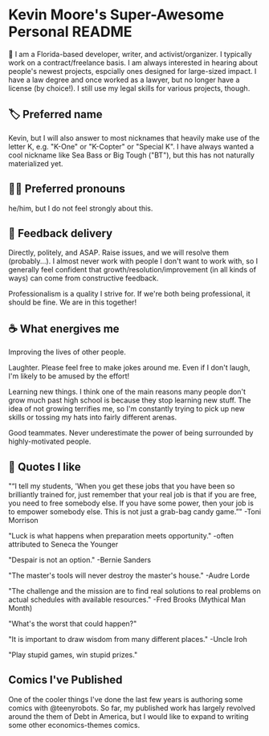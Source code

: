 # Kevin Moore's Super-Awesome Personal README

🌴 I am a Florida-based developer, writer, and activist/organizer.  I typically work on a contract/freelance basis.  I am always interested in hearing about people's newest projects, espcially ones designed for large-sized impact. I have a law degree and once worked as a lawyer, but no longer have a license (by choice!). I still use my legal skills for various projects, though.

## 🏷 Preferred name

Kevin, but I will also answer to most nicknames that heavily make use of the letter K, e.g. "K-One" or "K-Copter" or "Special K". I have always wanted a cool nickname like Sea Bass or Big Tough ("BT"), but this has not naturally materialized yet.

##  👨🏻 Preferred pronouns

he/him, but I do not feel strongly about this. 

## 💌 Feedback delivery 

Directly, politely, and ASAP. Raise issues, and we will resolve them (probably...). I almost never work with people I don't want to work with, so I generally feel confident that growth/resolution/improvement (in all kinds of ways) can come from constructive feedback. 

Professionalism is a quality I strive for. If we're both being professional, it should be fine. We are in this together!

## ☕️ What energives me

Improving the lives of other people.

Laughter. Please feel free to make jokes around me. Even if I don't laugh, I'm likely to be amused by the effort!

Learning new things. I think one of the main reasons many people don't grow much past high school is because they stop learning new stuff. The idea of not growing terrifies me, so I'm constantly trying to pick up new skills or tossing my hats into fairly different arenas.

Good teammates. Never underestimate the power of being surrounded by highly-motivated people.

## 📣 Quotes I like

"“I tell my students, 'When you get these jobs that you have been so brilliantly trained for, just remember that your real job is that if you are free, you need to free somebody else. If you have some power, then your job is to empower somebody else. This is not just a grab-bag candy game.”" -Toni Morrison

"Luck is what happens when preparation meets opportunity." -often attributed to Seneca the Younger

"Despair is not an option." -Bernie Sanders

"The master's tools will never destroy the master's house." -Audre Lorde

"The challenge and the mission are to find real solutions to real problems on actual schedules with available resources." -Fred Brooks (Mythical Man Month)

"What's the worst that could happen?"

"It is important to draw wisdom from many different places." -Uncle Iroh

"Play stupid games, win stupid prizes."

## Comics I've Published

One of the cooler things I've done the last few years is authoring some comics with @teenyrobots. So far, my published work has largely revolved around the them of Debt in America, but I would like to expand to writing some other economics-themes comics. 
